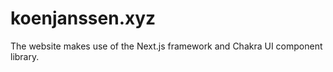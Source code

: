 # koenjanssen.xyz

The website makes use of the Next.js framework and Chakra UI component library. 

